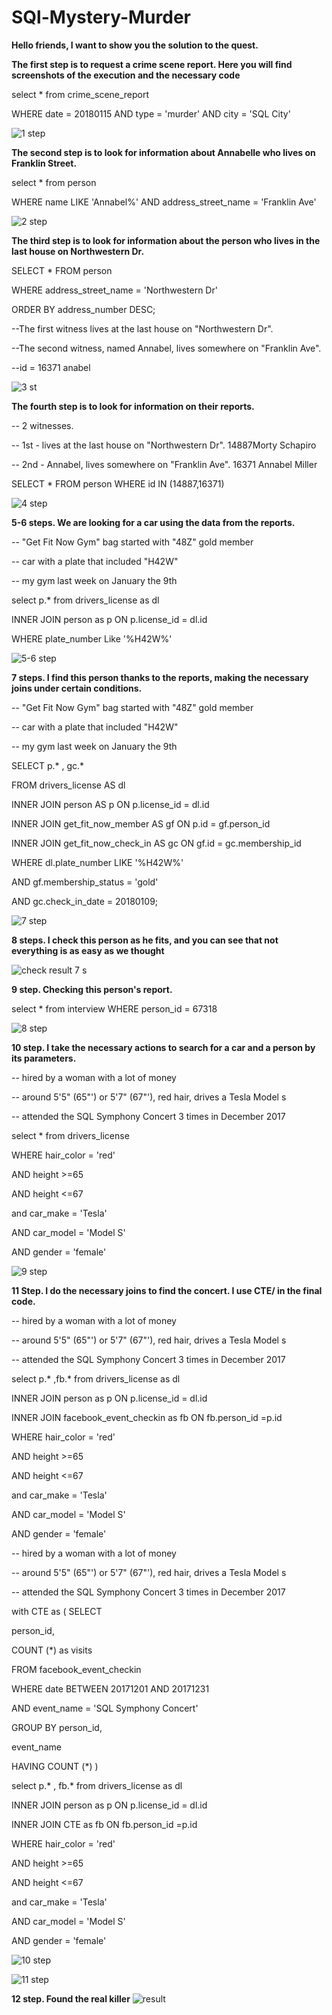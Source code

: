 # SQl-Mystery-Murder
**Hello friends, I want to show you the solution to the quest.**

**The first step is to request a crime scene report. Here you will find screenshots of the execution and the necessary code**

select * from crime_scene_report


WHERE date = 20180115 AND type = 'murder' AND city = 'SQL City'

![1 step](https://github.com/Hordiychuk-Radion/SQl-Mystery-Murder/assets/139583782/160b0898-92a2-4a03-98ad-b39393984281)

**The second step is to look for information about Annabelle who lives on Franklin Street.** 


select * from person 

WHERE name LIKE 'Annabel%' AND address_street_name  = 'Franklin Ave'

![2 step](https://github.com/Hordiychuk-Radion/SQl-Mystery-Murder/assets/139583782/b0a89a0b-ab49-49a3-9a9e-1b1b3c8a47c8)

**The third step is to look for information about the person who lives in the last house on Northwestern Dr.**


SELECT * FROM person

WHERE address_street_name = 'Northwestern Dr'

ORDER BY address_number DESC;

--The first witness lives at the last house on "Northwestern Dr".

--The second witness, named Annabel, lives somewhere on "Franklin Ave".

--id = 16371 anabel

![3 st](https://github.com/Hordiychuk-Radion/SQl-Mystery-Murder/assets/139583782/851e8b19-fd01-4988-81e0-08002c0a76bb)

**The fourth step is to look for information on their reports.**


-- 2 witnesses.

-- 1st - lives at the last house on "Northwestern Dr". 14887Morty Schapiro

-- 2nd - Annabel, lives somewhere on "Franklin Ave". 16371 Annabel Miller

SELECT *
FROM person
WHERE id IN (14887,16371)

![4 step](https://github.com/Hordiychuk-Radion/SQl-Mystery-Murder/assets/139583782/049dcff8-ad2e-41b3-a4d7-b4e96eabe7bc)

**5-6 steps.  We are looking for a car using the data from the reports.**


-- "Get Fit Now Gym" bag started with "48Z" gold member

-- car with a plate that included "H42W"

-- my gym last week on January the 9th


select p.* from drivers_license as dl

INNER JOIN person as p ON  p.license_id = dl.id

WHERE plate_number Like '%H42W%'

![5-6 step](https://github.com/Hordiychuk-Radion/SQl-Mystery-Murder/assets/139583782/036ab023-b1ed-4a49-9f31-9109d9f7d7a9)

**7 steps.  I find this person thanks to the reports, making the necessary joins under certain conditions.**


-- "Get Fit Now Gym" bag started with "48Z" gold member

-- car with a plate that included "H42W"

-- my gym last week on January the 9th

SELECT p.* , gc.*

FROM drivers_license AS dl

INNER JOIN person AS p ON p.license_id = dl.id

INNER JOIN get_fit_now_member AS gf ON p.id = gf.person_id

INNER JOIN get_fit_now_check_in AS gc ON gf.id = gc.membership_id

WHERE dl.plate_number LIKE '%H42W%'

AND gf.membership_status = 'gold'

AND gc.check_in_date = 20180109;

![7 step](https://github.com/Hordiychuk-Radion/SQl-Mystery-Murder/assets/139583782/b6155497-657f-4fe0-ada1-f20627ce216d)

**8 steps. I check this person as he fits, and you can see that not everything is as easy as we thought**

![check result 7 s](https://github.com/Hordiychuk-Radion/SQl-Mystery-Murder/assets/139583782/26c35735-ec39-44d5-8847-76ffc489b86d)

**9 step. Checking this person's report.** 


select * from interview
WHERE person_id = 67318

![8 step](https://github.com/Hordiychuk-Radion/SQl-Mystery-Murder/assets/139583782/2415beb1-ada3-44f4-8075-7ac5ce3dded5)

**10 step. I take the necessary actions to search for a car and a person by its parameters.**


-- hired by a woman with a lot of money

-- around 5'5" (65"') or 5'7" (67"'), red hair, drives a Tesla Model s

-- attended the SQL Symphony Concert 3 times in December 2017

select * from drivers_license

WHERE hair_color = 'red'

AND height >=65

AND height <=67

and car_make = 'Tesla'

AND car_model = 'Model S'

AND gender = 'female'

![9 step](https://github.com/Hordiychuk-Radion/SQl-Mystery-Murder/assets/139583782/dcea881b-999b-4ca8-8f77-84a9dacd47f8)

**11 Step. I do the necessary joins to find the concert. I use CTE/ in the final code.**


-- hired by a woman with a lot of money

-- around 5'5" (65"') or 5'7" (67"'), red hair, drives a Tesla Model s

-- attended the SQL Symphony Concert 3 times in December 2017

select p.* ,fb.* from drivers_license as dl

INNER JOIN person as p ON p.license_id = dl.id

INNER JOIN facebook_event_checkin as fb ON fb.person_id =p.id

WHERE hair_color = 'red'

AND height >=65

AND height <=67

and car_make = 'Tesla'

AND car_model = 'Model S'

AND gender = 'female'





-- hired by a woman with a lot of money

-- around 5'5" (65"') or 5'7" (67"'), red hair, drives a Tesla Model s

-- attended the SQL Symphony Concert 3 times in December 2017

with CTE as (
SELECT

person_id,

COUNT (*) as visits

FROM facebook_event_checkin

WHERE date BETWEEN 20171201 AND 20171231

AND event_name = 'SQL Symphony Concert'

GROUP BY person_id,

event_name

HAVING COUNT (*)
)



select p.* , fb.* from drivers_license as dl

INNER JOIN person as p ON p.license_id = dl.id

INNER JOIN CTE as fb ON fb.person_id =p.id

WHERE hair_color = 'red'

AND height >=65

AND height <=67

and car_make = 'Tesla'

AND car_model = 'Model S'

AND gender = 'female'

![10 step](https://github.com/Hordiychuk-Radion/SQl-Mystery-Murder/assets/139583782/de535e63-b831-4bc5-b56b-8f78ff4c76b7)

![11 step](https://github.com/Hordiychuk-Radion/SQl-Mystery-Murder/assets/139583782/794844fe-e3a5-4d58-a952-42afd7d3d49a)


**12 step. Found the real killer**
![result](https://github.com/Hordiychuk-Radion/SQl-Mystery-Murder/assets/139583782/cb4b2f62-e87e-4f3e-96fb-170762f1f20b)



